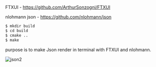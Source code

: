 FTXUI - https://github.com/ArthurSonzogni/FTXUI

nlohmann json - https://github.com/nlohmann/json

```sh
$ mkdir build
$ cd build
$ cmake ..
$ make 
```

purpose is to make Json render in terminal with FTXUI and nlohmann.

![json2](https://github.com/user-attachments/assets/1eea5721-6bb4-4612-80ba-4c333bb0f9dd)
